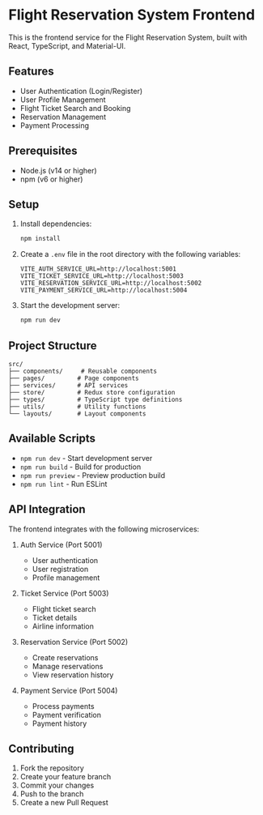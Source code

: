 # Flight Reservation System Frontend

This is the frontend service for the Flight Reservation System, built with React, TypeScript, and Material-UI.

## Features

- User Authentication (Login/Register)
- User Profile Management
- Flight Ticket Search and Booking
- Reservation Management
- Payment Processing

## Prerequisites

- Node.js (v14 or higher)
- npm (v6 or higher)

## Setup

1. Install dependencies:

   ```bash
   npm install
   ```

2. Create a `.env` file in the root directory with the following variables:

   ```
   VITE_AUTH_SERVICE_URL=http://localhost:5001
   VITE_TICKET_SERVICE_URL=http://localhost:5003
   VITE_RESERVATION_SERVICE_URL=http://localhost:5002
   VITE_PAYMENT_SERVICE_URL=http://localhost:5004
   ```

3. Start the development server:
   ```bash
   npm run dev
   ```

## Project Structure

```
src/
├── components/     # Reusable components
├── pages/         # Page components
├── services/      # API services
├── store/         # Redux store configuration
├── types/         # TypeScript type definitions
├── utils/         # Utility functions
└── layouts/       # Layout components
```

## Available Scripts

- `npm run dev` - Start development server
- `npm run build` - Build for production
- `npm run preview` - Preview production build
- `npm run lint` - Run ESLint

## API Integration

The frontend integrates with the following microservices:

1. Auth Service (Port 5001)

   - User authentication
   - User registration
   - Profile management

2. Ticket Service (Port 5003)

   - Flight ticket search
   - Ticket details
   - Airline information

3. Reservation Service (Port 5002)

   - Create reservations
   - Manage reservations
   - View reservation history

4. Payment Service (Port 5004)
   - Process payments
   - Payment verification
   - Payment history

## Contributing

1. Fork the repository
2. Create your feature branch
3. Commit your changes
4. Push to the branch
5. Create a new Pull Request
